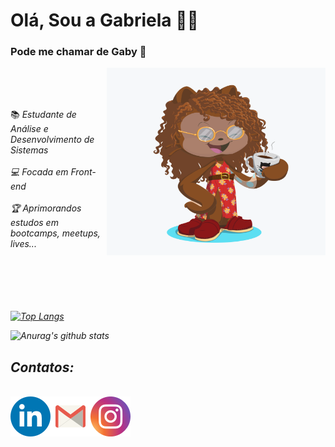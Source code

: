 # Olá, Sou a Gabriela 🤟🏾

<h3> Pode me chamar de Gaby 🤗</h3>

<link rel="stylesheet" type="text/css" href="readme.css">

<img align="right" src="octocat.png"  width=" 350px" 
    height= "300px" border-radius="80%"> </h2>
<br>
<br>

<br>
📚<em> Estudante de Análise e Desenvolvimento de Sistemas
<br>
<br>
💻<em> Focada em Front-end 
<br>
<br>
🏆<em> Aprimorandos estudos em bootcamps, meetups, lives...

<br>
<br>
<br>
<br>
<br>
<br>


 [![Top Langs](https://github-readme-stats.vercel.app/api/top-langs/?username=codegabys&layout=compact)](https://github.com/anuraghazra/github-readme-stats)

 
 ![Anurag's github stats](https://github-readme-stats.vercel.app/api?username=codegabys&hide=contribs,prs)


## Contatos:
<br>
<div class="redes">  
<a href="https://www.linkedin.com/in/gabrielafabiola/"  target="_blank"><img align="left" src="iconfinder_social-linkedin-circle_771370.png"></a>
<a href="mailto:ggabrielafabiola@gmail.com"   target="_blank"><img align="left" src="iconfinder_5303_-_Gmail_1313515.png"/></a> 
<a href="https://www.instagram.com/_gabyfabiola"   target="_blank"><img align="left" src="iconfinder_instagram_1632517(1).png"></a>
 </div>




<!--
> Status do Projeto: Concluido :heavy_check_mark:

> Status do Projeto: Em desenvolvimento :warning:-->